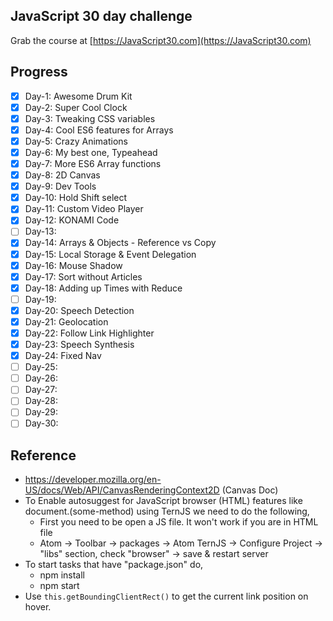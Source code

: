 ## JavaScript 30 day challenge

Grab the course at [https://JavaScript30.com](https://JavaScript30.com)


## Progress
- [x] Day-1: Awesome Drum Kit
- [x] Day-2: Super Cool Clock
- [x] Day-3: Tweaking CSS variables
- [x] Day-4: Cool ES6 features for Arrays
- [x] Day-5: Crazy Animations
- [x] Day-6: My best one, Typeahead
- [x] Day-7: More ES6 Array functions
- [x] Day-8: 2D Canvas
- [x] Day-9: Dev Tools
- [x] Day-10: Hold Shift select
- [x] Day-11: Custom Video Player
- [x] Day-12: KONAMI Code
- [ ] Day-13:
- [x] Day-14: Arrays & Objects - Reference vs Copy
- [x] Day-15: Local Storage & Event Delegation
- [x] Day-16: Mouse Shadow
- [x] Day-17: Sort without Articles
- [x] Day-18: Adding up Times with Reduce
- [ ] Day-19:
- [x] Day-20: Speech Detection
- [x] Day-21: Geolocation
- [x] Day-22: Follow Link Highlighter
- [x] Day-23: Speech Synthesis
- [x] Day-24: Fixed Nav
- [ ] Day-25:
- [ ] Day-26:
- [ ] Day-27:
- [ ] Day-28:
- [ ] Day-29:
- [ ] Day-30:

## Reference
- https://developer.mozilla.org/en-US/docs/Web/API/CanvasRenderingContext2D (Canvas Doc)
- To Enable autosuggest for JavaScript browser (HTML) features like document.(some-method) using TernJS we need to do the following,
  - First you need to be open a JS file. It won't work if you are in HTML file
  - Atom -> Toolbar -> packages -> Atom TernJS -> Configure Project -> "libs" section, check "browser" -> save & restart server
- To start tasks that have "package.json" do,
  - npm install
  - npm start
- Use `this.getBoundingClientRect()` to get the current link position on hover.

